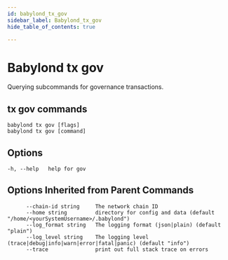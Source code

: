 ```yaml
---
id: babylond_tx_gov
sidebar_label: Babylond_tx_gov
hide_table_of_contents: true

---
```


# Babylond tx gov
Querying subcommands for governance transactions.
## tx gov commands
```
babylond tx gov [flags]
babylond tx gov [command]
```
## Options
```
-h, --help   help for gov
```
## Options Inherited from Parent Commands
```
      --chain-id string     The network chain ID
      --home string         directory for config and data (default "/home/<yourSystemUsername>/.babylond")
      --log_format string   The logging format (json|plain) (default "plain")
      --log_level string    The logging level (trace|debug|info|warn|error|fatal|panic) (default "info")
      --trace               print out full stack trace on errors
```